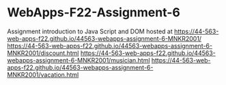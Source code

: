# WebApps-F22-Assignment-6
Assignment introduction to Java Script and DOM
hosted at https://44-563-web-apps-f22.github.io/44563-webapps-assignment-6-MNKR2001/
https://44-563-web-apps-f22.github.io/44563-webapps-assignment-6-MNKR2001/discount.html
https://44-563-web-apps-f22.github.io/44563-webapps-assignment-6-MNKR2001/musician.html
https://44-563-web-apps-f22.github.io/44563-webapps-assignment-6-MNKR2001/vacation.html
